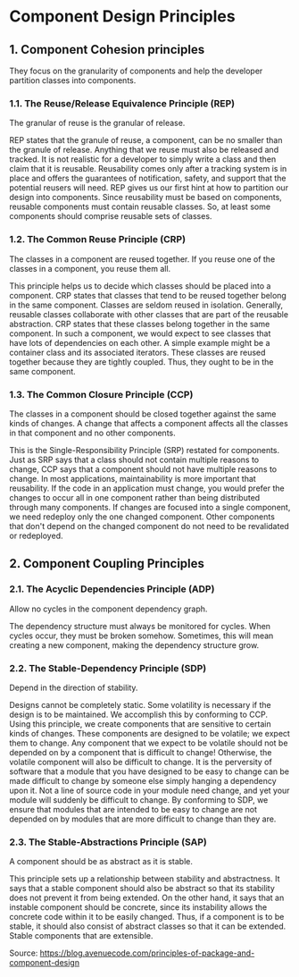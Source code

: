 # Component Design Principles

## 1. Component Cohesion principles

They focus on the granularity of components and help the developer partition classes into components.

### 1.1. The Reuse/Release Equivalence Principle (REP)

The granular of reuse is the granular of release.

REP states that the granule of reuse, a component, can be no smaller than the granule of release. 
Anything that we reuse must also be released and tracked. It is not realistic for a developer to simply write a class and then claim that it is reusable. 
Reusability comes only after a tracking system is in place and offers the guarantees of notification, safety, and support that the potential reusers will need. 
REP gives us our first hint at how to partition our design into components. 
Since reusability must be based on components, reusable components must contain reusable classes. 
So, at least some components should comprise reusable sets of classes.

### 1.2. The Common Reuse Principle (CRP)

The classes in a component are reused together. If you reuse one of the classes in a component, you reuse them all.

This principle helps us to decide which classes should be placed into a component. 
CRP states that classes that tend to be reused together belong in the same component. Classes are seldom reused in isolation. 
Generally, reusable classes collaborate with other classes that are part of the reusable abstraction. CRP states that these classes belong together in the same component. 
In such a component, we would expect to see classes that have lots of dependencies on each other. 
A simple example might be a container class and its associated iterators. 
These classes are reused together because they are tightly coupled. Thus, they ought to be in the same component.

### 1.3. The Common Closure Principle (CCP)

The classes in a component should be closed together against the same kinds of changes. 
A change that affects a component affects all the classes in that component and no other components.

This is the Single-Responsibility Principle (SRP) restated for components. Just as SRP says that a class should not contain multiple reasons to change, 
CCP says that a component should not have multiple reasons to change. In most applications, maintainability is more important that reusability. 
If the code in an application must change, you would prefer the changes to occur all in one component rather than being distributed through many components. 
If changes are focused into a single component, we need redeploy only the one changed component. 
Other components that don't depend on the changed component do not need to be revalidated or redeployed.

## 2. Component Coupling Principles

### 2.1. The Acyclic Dependencies Principle (ADP)

Allow no cycles in the component dependency graph.

The dependency structure must always be monitored for cycles. When cycles occur, they must be broken somehow. 
Sometimes, this will mean creating a new component, making the dependency structure grow.

### 2.2. The Stable-Dependency Principle (SDP)

Depend in the direction of stability.

Designs cannot be completely static. Some volatility is necessary if the design is to be maintained. 
We accomplish this by conforming to CCP. Using this principle, we create components that are sensitive to certain kinds of changes. 
These components are designed to be volatile; we expect them to change. 
Any component that we expect to be volatile should not be depended on by a component that is difficult to change! 
Otherwise, the volatile component will also be difficult to change. 
It is the perversity of software that a module that you have designed to be easy to change can be made difficult to change by 
someone else simply hanging a dependency upon it. Not a line of source code in your module need change, 
and yet your module will suddenly be difficult to change. 
By conforming to SDP, we ensure that modules that are intended to be easy to change are 
not depended on by modules that are more difficult to change than they are.

### 2.3. The Stable-Abstractions Principle (SAP)

A component should be as abstract as it is stable.

This principle sets up a relationship between stability and abstractness. 
It says that a stable component should also be abstract so that its stability does not prevent it from being extended. 
On the other hand, it says that an instable component should be concrete, since its instability allows the concrete code within it to be easily changed. 
Thus, if a component is to be stable, it should also consist of abstract classes so that it can be extended. Stable components that are extensible.

Source: https://blog.avenuecode.com/principles-of-package-and-component-design
